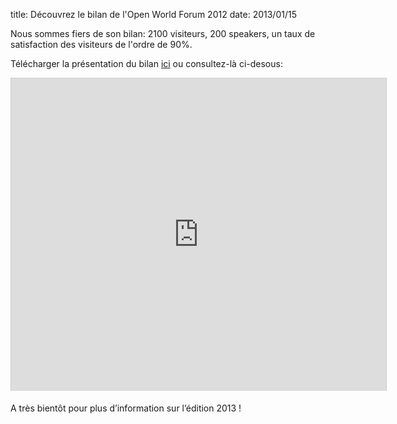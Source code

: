 title: Découvrez le bilan de l'Open World Forum 2012
date: 2013/01/15

Nous sommes fiers de son bilan: 2100 visiteurs, 200 speakers, un taux de
satisfaction des visiteurs de l'ordre de 90%.

Télécharger la présentation du bilan <a href="http://fr.slideshare.net/OpenWorldForum/open-world-forum-2012-outcomes">ici</a> ou consultez-là ci-desous:

<iframe title="slideshare open world forum" src="http://fr.slideshare.net/slideshow/embed_code/16005999" width="600" height="500" frameborder="0" marginwidth="0" marginheight="0" scrolling="no" style="border:1px solid #CCC;border-width:1px 1px 0;margin-bottom:5px" allowfullscreen webkitallowfullscreen mozallowfullscreen> </iframe>


A très bientôt pour plus d’information sur l’édition 2013 !
